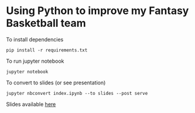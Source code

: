 # Using Python to improve my Fantasy Basketball team

To install dependencies
```commandline
pip install -r requirements.txt
```

To run jupyter notebook

```commandline
jupyter notebook
```

To convert to slides (or see presentation)

```commandline
jupyter nbconvert index.ipynb --to slides --post serve
```


Slides available [here](https://goo.gl/2ixJ6W)